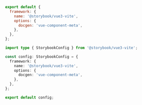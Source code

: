 <!-- TODO: Vet this example for CSF Factory compatibility -->

```js filename=".storybook/main.js" renderer="vue" language="js"
export default {
  framework: {
    name: '@storybook/vue3-vite',
    options: {
      docgen: 'vue-component-meta',
    },
  },
};
```

```ts filename=".storybook/main.ts" renderer="vue" language="ts"
import type { StorybookConfig } from '@storybook/vue3-vite';

const config: StorybookConfig = {
  framework: {
    name: '@storybook/vue3-vite',
    options: {
      docgen: 'vue-component-meta',
    },
  },
};

export default config;
```
